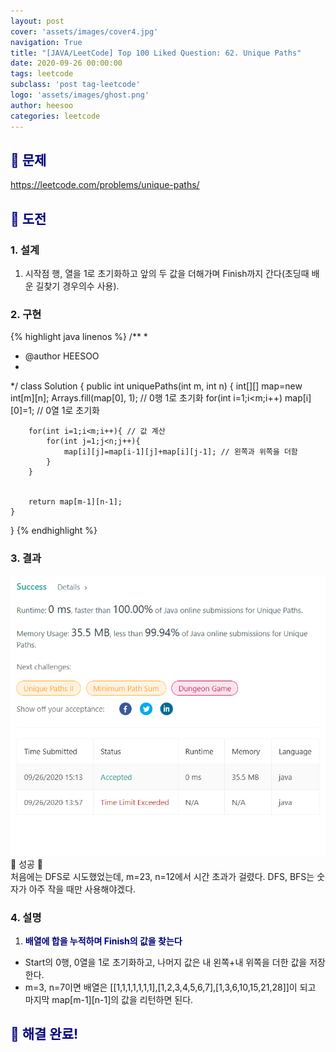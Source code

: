 ```yaml
---
layout: post
cover: 'assets/images/cover4.jpg'
navigation: True
title: "[JAVA/LeetCode] Top 100 Liked Question: 62. Unique Paths"
date: 2020-09-26 00:00:00
tags: leetcode
subclass: 'post tag-leetcode'
logo: 'assets/images/ghost.png'
author: heesoo
categories: leetcode
---
```

## <span style="color:navy">👀 문제</span>
<https://leetcode.com/problems/unique-paths/>

## <span style="color:navy">👊 도전</span>

### 1. 설계
1. 시작점 행, 열을 1로 초기화하고 앞의 두 값을 더해가며 Finish까지 간다(초딩때 배운 길찾기 경우의수 사용).

### 2. 구현 
{% highlight java linenos %}
/**
 *
 * @author HEESOO
 *
 */
class Solution {
    public int uniquePaths(int m, int n) {
        int[][] map=new int[m][n];
        Arrays.fill(map[0], 1); // 0행 1로 초기화
        for(int i=1;i<m;i++) map[i][0]=1; // 0열 1로 초기화
        
        for(int i=1;i<m;i++){ // 값 계산
            for(int j=1;j<n;j++){
                map[i][j]=map[i-1][j]+map[i][j-1]; // 왼쪽과 위쪽을 더함
            }
        }
        
        
        return map[m-1][n-1];
    }
}
{% endhighlight %}

### 3. 결과
![실행결과](./assets/images/200926_1.PNG)
🤟 성공 🤟   
처음에는 DFS로 시도했었는데, m=23, n=12에서 시간 초과가 걸렸다. DFS, BFS는 숫자가 아주 작을 때만 사용해야겠다.

### 4. 설명
1. **<span style="color:navy">배열에 합을 누적하며 Finish의 값을 찾는다</span>**
- Start의 0행, 0열을 1로 초기화하고, 나머지 값은 내 왼쪽+내 위쪽을 더한 값을 저장한다.
- m=3, n=7이면 배열은 [[1,1,1,1,1,1,1],[1,2,3,4,5,6,7],[1,3,6,10,15,21,28]]이 되고 마지막 map[m-1][n-1]의 값을 리턴하면 된다.
  
## <span style="color:navy">👏 해결 완료!</span>
